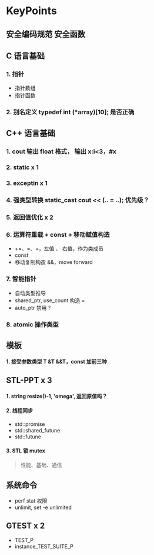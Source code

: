 # KeyPoints

## 安全编码规范 安全函数

## C 语言基础

### 1. 指针
- 指针数组
- 指针函数
### 2. 别名定义 typedef int (*array)[10]; 是否正确

####
## C++ 语言基础
### 1. cout 输出 float 格式， 输出 x:i<3，#x
### 2. static x 1
### 3. exceptin x 1
### 4. 强类型转换 static_cast  cout << (.. = ..); 优先级？
### 5. 返回值优化 x 2

### 6. 运算符重载 + const + 移动赋值构造
- +=、=、+，左值 、 右值，作为类成员
- const
- 移动复制构造 &&，move forward

### 7. 智能指针
- 自动类型推导
- shared_ptr, use_count 构造 =
- auto_ptr 禁用？

### 8. atomic 操作类型

####
## 模板
#### 1. 接受参数类型  T &T &&T，const 加前三种

####
## STL-PPT x 3
#### 1. string resize()-1, 'omega', 返回原值吗？
#### 2. 线程同步
- std::promise
- std::shared_futune
- std::futune
#### 3. STL 锁 mutex
> 性能、基础、通信

## 系统命令
- perf stat 权限
- unlimit, set -e unlimited

## GTEST x 2
- TEST_P
- instance_TEST_SUITE_P




